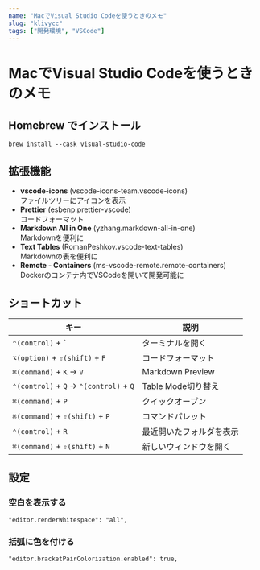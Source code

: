 ```yaml
---
name: "MacでVisual Studio Codeを使うときのメモ"
slug: "klivycc"
tags: ["開発環境", "VSCode"]
---
```


# MacでVisual Studio Codeを使うときのメモ

## Homebrew でインストール

```
brew install --cask visual-studio-code
```

## 拡張機能

- **vscode-icons** (vscode-icons-team.vscode-icons)  
  ファイルツリーにアイコンを表示
- **Prettier** (esbenp.prettier-vscode)  
  コードフォーマット
- **Markdown All in One** (yzhang.markdown-all-in-one)  
  Markdownを便利に
- **Text Tables** (RomanPeshkov.vscode-text-tables)  
  Markdownの表を便利に
- **Remote - Containers** (ms-vscode-remote.remote-containers)  
  Dockerのコンテナ内でVSCodeを開いて開発可能に

## ショートカット

| キー                                      | 説明               |
| --------------------------------------- | ---------------- |
| `⌃(control)` + `` ` ``                  | ターミナルを開く         |
| `⌥(option)` + `⇧(shift)` + `F`          | コードフォーマット        |
| `⌘(command)` + `K` → `V`                | Markdown Preview |
| `⌃(control)` + `Q` → `⌃(control)` + `Q` | Table Mode切り替え   |
| `⌘(command)` + `P`                      | クイックオープン         |
| `⌘(command)` + `⇧(shift)` + `P`         | コマンドパレット         |
| `⌃(control)` + `R`                      | 最近開いたフォルダを表示     |
| `⌘(command)` + `⇧(shift)` + `N`         | 新しいウィンドウを開く      |

## 設定

### 空白を表示する

```
"editor.renderWhitespace": "all",
```

### 括弧に色を付ける

```
"editor.bracketPairColorization.enabled": true,
```
